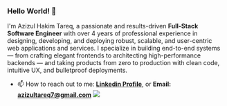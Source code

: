### Hello World! 👋
I'm Azizul Hakim Tareq, a passionate and results-driven **Full-Stack Software Engineer** with over 4 years of professional experience in designing, developing, and deploying robust, scalable, and user-centric web applications and services. I specialize in building end-to-end systems — from crafting elegant frontends to architecting high-performance backends — and taking products from zero to production with clean code, intuitive UX, and bulletproof deployments.
- 📫 How to reach out to me: **[Linkedin Profile](https://www.linkedin.com/in/azizultareq/)**, or **Email:** **azizultareq7@gmail.com**
![](https://komarev.com/ghpvc/?username=AzizulTareq&color=green)

